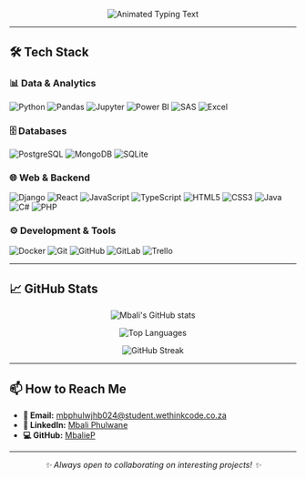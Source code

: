 <!-- Neon Intro -->
<p align="center">
  <img src="https://readme-typing-svg.demolab.com?font=Share+Tech+Mono&size=26&pause=1000&color=00F0FF&center=true&vCenter=true&width=900&lines=Hello%2C+I'm+Mbali;Junior+Data+Engineer;Engineering+tomorrow+with+today's+data." alt="Animated Typing Text">
</p>

---

## 🛠️ Tech Stack

### 📊 **Data & Analytics**
![Python](https://img.shields.io/badge/Python-3776AB?style=for-the-badge&logo=python&logoColor=white)
![Pandas](https://img.shields.io/badge/Pandas-150458?style=for-the-badge&logo=pandas&logoColor=white)
![Jupyter](https://img.shields.io/badge/Jupyter-F37626?style=for-the-badge&logo=jupyter&logoColor=white)
![Power BI](https://img.shields.io/badge/Power_BI-F2C811?style=for-the-badge&logo=powerbi&logoColor=black)
![SAS](https://img.shields.io/badge/SAS-0072C6?style=for-the-badge&logo=sas&logoColor=white)
![Excel](https://img.shields.io/badge/Excel-217346?style=for-the-badge&logo=microsoft-excel&logoColor=white)

### 🗄️ **Databases**
![PostgreSQL](https://img.shields.io/badge/PostgreSQL-4169E1?style=for-the-badge&logo=postgresql&logoColor=white)
![MongoDB](https://img.shields.io/badge/MongoDB-47A248?style=for-the-badge&logo=mongodb&logoColor=white)
![SQLite](https://img.shields.io/badge/SQLite-003B57?style=for-the-badge&logo=sqlite&logoColor=white)

### 🌐 **Web & Backend**
![Django](https://img.shields.io/badge/Django-092E20?style=for-the-badge&logo=django&logoColor=white)
![React](https://img.shields.io/badge/React-20232A?style=for-the-badge&logo=react&logoColor=61DAFB)
![JavaScript](https://img.shields.io/badge/JavaScript-F7DF1E?style=for-the-badge&logo=javascript&logoColor=black)
![TypeScript](https://img.shields.io/badge/TypeScript-3178C6?style=for-the-badge&logo=typescript&logoColor=white)
![HTML5](https://img.shields.io/badge/HTML5-E34F26?style=for-the-badge&logo=html5&logoColor=white)
![CSS3](https://img.shields.io/badge/CSS3-1572B6?style=for-the-badge&logo=css3&logoColor=white)
![Java](https://img.shields.io/badge/Java-ED8B00?style=for-the-badge&logo=openjdk&logoColor=white)
![C#](https://img.shields.io/badge/C%23-239120?style=for-the-badge&logo=c-sharp&logoColor=white)
![PHP](https://img.shields.io/badge/PHP-777BB4?style=for-the-badge&logo=php&logoColor=white)

### ⚙️ **Development & Tools**
![Docker](https://img.shields.io/badge/Docker-2496ED?style=for-the-badge&logo=docker&logoColor=white)
![Git](https://img.shields.io/badge/Git-F05032?style=for-the-badge&logo=git&logoColor=white)
![GitHub](https://img.shields.io/badge/GitHub-181717?style=for-the-badge&logo=github&logoColor=white)
![GitLab](https://img.shields.io/badge/GitLab-FC6D26?style=for-the-badge&logo=gitlab&logoColor=white)
![Trello](https://img.shields.io/badge/Trello-0052CC?style=for-the-badge&logo=trello&logoColor=white)

---

## 📈 GitHub Stats

<div align="center">

![Mbali's GitHub stats](https://github-readme-stats.vercel.app/api?username=MbalieP&show_icons=true&theme=dark&hide_border=true&bg_color=00000000&count_private=true)

![Top Languages](https://github-readme-stats.vercel.app/api/top-langs/?username=MbalieP&layout=compact&theme=dark&hide_border=true&bg_color=00000000&hide=C%2B%2B)

![GitHub Streak](https://github-readme-streak-stats.herokuapp.com/?user=MbalieP&theme=dark&hide_border=true&background=00000000)

</div>

---

## 📫 How to Reach Me
-   **📧 Email:** mbphulwjhb024@student.wethinkcode.co.za
-   **💼 LinkedIn:** [Mbali Phulwane](https://www.linkedin.com/in/mbali-phulwane-0971071b8/)
-   **💻 GitHub:** [MbalieP](https://github.com/MbalieP)

---

<p align="center">
  <i>✨ Always open to collaborating on interesting projects! ✨</i>
</p>
